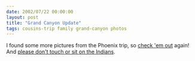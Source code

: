 ```yaml
---
date: 2002/07/22 00:00:00
layout: post
title: "Grand Canyon Update"
tags: cousins-trip family grand-canyon photos
---
```


I found some more pictures from the Phoenix trip, so [check 'em out](http://kurup.org/photo/album?album_id=5317) again! And [please don't touch or sit on the Indians](http://kurup.org/photo/photo?photo_id=2995).
